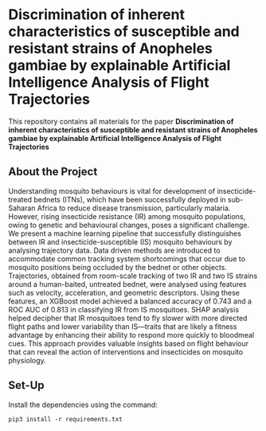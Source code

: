 # Discrimination of inherent characteristics of susceptible and resistant strains of Anopheles gambiae by explainable Artificial Intelligence Analysis of Flight Trajectories

This repository contains all materials for the paper **Discrimination of inherent characteristics of susceptible and resistant strains of Anopheles gambiae by explainable Artificial Intelligence Analysis of Flight Trajectories**

## About the Project

Understanding mosquito behaviours is vital for development of insecticide-treated bednets (ITNs), which have been successfully deployed in sub-Saharan Africa to reduce disease transmission, particularly malaria. However, rising insecticide resistance (IR) among mosquito populations, owing to genetic and behavioural changes, poses a significant challenge. We present a machine learning pipeline that successfully distinguishes between IR and insecticide-susceptible (IS) mosquito behaviours by analysing trajectory data. Data driven methods are introduced to accommodate common tracking system shortcomings that occur due to mosquito positions being occluded by the bednet or other objects. Trajectories, obtained from room-scale tracking of two IR and two IS strains around a human-baited, untreated bednet, were analysed using features such as velocity, acceleration, and geometric descriptors. Using these features, an XGBoost model achieved a balanced accuracy of 0.743 and a ROC AUC of 0.813 in classifying IR from IS mosquitoes. SHAP analysis helped decipher that IR mosquitoes tend to fly slower with more directed flight paths and lower variability than IS—traits that are likely a fitness advantage by enhancing their ability to respond more quickly to bloodmeal cues. This approach provides valuable insights based on flight behaviour that can reveal the action of interventions and insecticides on mosquito physiology.

## Set-Up

Install the dependencies using the command:
```
pip3 install -r requirements.txt
```
